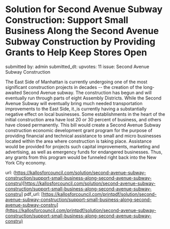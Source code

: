 # Solution for Second Avenue Subway Construction: Support Small Business Along the Second Avenue Subway Construction by Providing Grants to Help Keep Stores Open #

submitted by: admin
submitted_dt: 
upvotes: 11
issue: Second Avenue Subway Construction

The East Side of Manhattan is currently undergoing one of the most significant construction projects in decades -- the creation of the long-awaited Second Avenue subway. The construction has begun and will eventually run through parts of eight Assembly Districts. While the Second Avenue Subway will eventually bring much needed transportation improvements to the East Side, it.,is currently having a substantially negative effect on local businesses. Some establishments in the heart of the initial construction area have lost 20 or 30 percent of business, and others have closed permanently. This bill would create a Second Avenue Subway construction economic development grant program for the purpose of providing financial and technical assistance to small and micro businesses located within the area where construction is taking place. Assistance would be provided for projects such capital improvements, marketing and advertising, as well as emergency funds for endangered businesses. Thus, any grants from this program would be funneled right back into the New York City economy.

url: (https://kallosforcouncil.com/solution/second-avenue-subway-construction/support-small-business-along-second-avenue-subway-constru)[https://kallosforcouncil.com/solution/second-avenue-subway-construction/support-small-business-along-second-avenue-subway-constru]
pdf_url: [https://kallosforcouncil.com/printpdf/solution/second-avenue-subway-construction/support-small-business-along-second-avenue-subway-constru](https://kallosforcouncil.com/printpdf/solution/second-avenue-subway-construction/support-small-business-along-second-avenue-subway-constru)